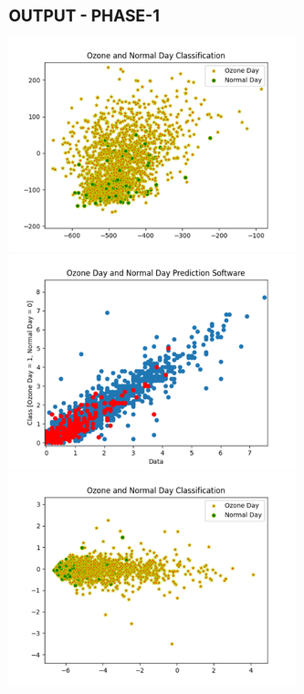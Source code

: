 # **OUTPUT - PHASE-1**


<img src="https://github.com/Halishrichard17/Cloud-Application-Development-NM/blob/main/PHASE-1/sample program/ozone-normal-day-classification-1.png" alt="ozone-normal-day-classification-WSR0-WSR1">
<img src="https://github.com/Halishrichard17/Cloud-Application-Development-NM/blob/main/PHASE-1/sample program/ozone-normal-day-classification-2.png" alt="ozone-normal-day-classification-2">
<img src="https://github.com/Halishrichard17/Cloud-Application-Development-NM/blob/main/PHASE-1/sample program/ozone-normal-day-classification-3.png" alt="ozone-normal-day-classification-3">
